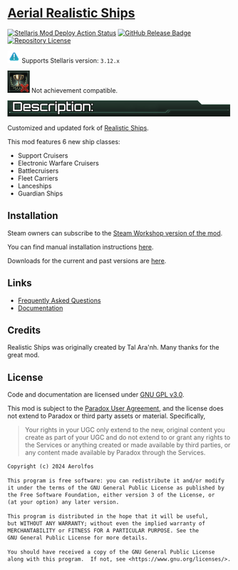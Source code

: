 # [Aerial Realistic Ships](https://steamcommunity.com/sharedfiles/filedetails/?id=2815979895)

[![Stellaris Mod Deploy Action Status](https://github.com/aerolfos/aerial_realistic_ships/actions/workflows/deployStellarisMod.yml/badge.svg)](https://github.com/aerolfos/aerial_realistic_ships/actions/workflows/deployStellarisMod.yml)
[![GitHub Release Badge](https://img.shields.io/github/v/release/aerolfos/aerial_realistic_ships?logo=github&style=flat)](https://github.com/Aerolfos/aerial_realistic_ships/releases/latest)
[![Repository License](https://img.shields.io/github/license/aerolfos/aerial_realistic_ships?style=flat&color=brightgreen)](LICENSE)
<!---[![Discord](https://img.shields.io/discord/739835273969664050?style=flat&label=Discord&logo=discord&logoColor=white&color=7289DA)](https://discord.com/invite/xUrG9wh)--->

![Blue Triangle](https://raw.githubusercontent.com/Aerolfos/stellaris_mod_deploy_action/main/assets/blue_caution_triangle.png) Supports Stellaris version: `3.12.x`

![No Achievement Icon](https://raw.githubusercontent.com/Aerolfos/stellaris_mod_deploy_action/main/assets/not_victorious_small.png) Not achievement compatible.

![Description:](https://raw.githubusercontent.com/Aerolfos/stellaris_mod_deploy_action/main/assets/header_description_1.png)

Customized and updated fork of [Realistic Ships](https://steamcommunity.com/sharedfiles/filedetails/?id=725596168).

This mod features 6 new ship classes:

- Support Cruisers
- Electronic Warfare Cruisers
- Battlecruisers
- Fleet Carriers
- Lanceships
- Guardian Ships


## Installation
Steam owners can subscribe to the [Steam Workshop version of the mod](https://steamcommunity.com/sharedfiles/filedetails/?id=2815979895).

You can find manual installation instructions [here](https://github.com/Aerolfos/stellaris_mod_deploy_action/wiki/Mod-Installation).

Downloads for the current and past versions are [here](https://github.com/Aerolfos/aerial_realistic_ships/releases).

## Links
- [Frequently Asked Questions](https://github.com/Aerolfos/aerial_realistic_ships/wiki/Frequently-Asked-Questions)
- [Documentation](https://github.com/Aerolfos/aerial_realistic_ships/wiki/home)
<!---[Latest release](https://github.com/Aerolfos/aerial_realistic_ships/releases/latest)--->

## Credits
Realistic Ships was originally created by Tal Ara'nh. Many thanks for the great mod.

## License
Code and documentation are licensed under [GNU GPL v3.0](LICENSE). 

This mod is subject to the [Paradox User Agreement](https://legal.paradoxplaza.com/eula), and the license does not extend to Paradox or third party assets or material. Specifically,

> Your rights in your UGC only extend to the new, original content you create as part of your UGC and do not extend to or grant any rights to the Services or anything created or made available by third parties, or any content made available by Paradox through the Services.

    Copyright (c) 2024 Aerolfos

    This program is free software: you can redistribute it and/or modify
    it under the terms of the GNU General Public License as published by
    the Free Software Foundation, either version 3 of the License, or
    (at your option) any later version.

    This program is distributed in the hope that it will be useful,
    but WITHOUT ANY WARRANTY; without even the implied warranty of
    MERCHANTABILITY or FITNESS FOR A PARTICULAR PURPOSE. See the
    GNU General Public License for more details.

    You should have received a copy of the GNU General Public License
    along with this program.  If not, see <https://www.gnu.org/licenses/>.
